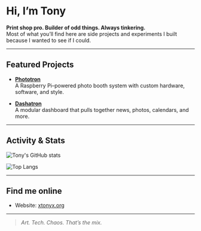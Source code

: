 # Hi, I’m Tony

**Print shop pro. Builder of odd things. Always tinkering.**  
Most of what you’ll find here are side projects and experiments I built because I wanted to see if I could.

---

## Featured Projects

- [**Phototron**](https://github.com/omgsideburns/phototron)  
  A Raspberry Pi–powered photo booth system with custom hardware, software, and style.

- [**Dashatron**](https://github.com/omgsideburns/dashatron)  
  A modular dashboard that pulls together news, photos, calendars, and more.

---

## Activity & Stats

![Tony's GitHub stats](https://github-readme-stats.vercel.app/api?username=omgsideburns&show_icons=true&theme=tokyonight&hide_title=true)

![Top Langs](https://github-readme-stats.vercel.app/api/top-langs/?username=omgsideburns&layout=compact&theme=tokyonight)

---

## Find me online

- Website: [xtonyx.org](https://xtonyx.org)

---

> _Art. Tech. Chaos. That’s the mix._
